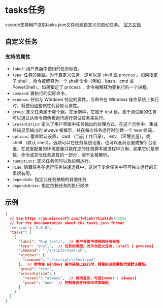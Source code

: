 # tasks任务
vscode支持用户提供tasks.json文件创建自定义的自动任务。
[官方文档](https://code.visualstudio.com/Docs/editor/tasks)

## 自定义任务

### 支持的属性

- `label`: 用户界面中使用的任务标签。
- `type`: 任务的类型。对于自定义任务，这可以是 shell 或 process 。如果指定了 shell ，命令被解释为一个 shell 命令（例如：bash、cmd 或 PowerShell）。如果指定了 process ，命令被解释为要执行的一个进程。
- `command`: 要执行的实际命令。
- `windows`: 任何与 Windows 特定的属性。当命令在 Windows 操作系统上执行时，将使用这些属性代替默认属性。
- `group`: 定义任务属于哪个组。在示例中，它属于 test 组。属于测试组的任务可以通过从命令调色板运行运行测试任务来执行。
- `presentation`: 定义了用户界面中任务输出的处理方式。在这个示例中，集成终端显示输出的 always 被揭示，并在每次任务运行时创建一个 new 终端。
- `options`: 覆盖默认设置， cwd （当前工作目录）， env （环境变量），或 shell （默认 shell）。选项可以在任务级别设置，也可以全局设置或按平台设置。在这里配置的环境变量只能在您的任务脚本或进程中引用，如果它们是参数、命令或其他任务属性的一部分，则不会被解析。
- `runOptions`: 定义任务何时以及如何运行。
- `hide`: 隐藏任务在运行任务快速选择中，这对于复合任务中不可独立运行的元素很有用。
- `dependsOn`: 指定此任务依赖的其他任务
- `dependsOrder`: 指定依赖任务的执行顺序

## 示例

```json
{
  // See https://go.microsoft.com/fwlink/?LinkId=733558
  // for the documentation about the tasks.json format
  "version": "2.0.0",
  "tasks": [
    {
      "label": "Run tests",  // 用户界面中使用的任务标签
      "type": "shell",  // 任务的类型。对于自定义任务，[shell | process]
      "command": "./scripts/test.sh",
      "windows": {
        "command": ".\\scripts\\test.cmd"
      },  // 命令在 Windows 操作系统上执行时，将使用这些属性代替默认属性。
      "group": "test",
      "presentation": {
        "reveal": "always",  // 保持显示，可选[never | always]
        "panel": "new"  // 控制是否在任务间共享面板
      }
    }
  ]
}
```
